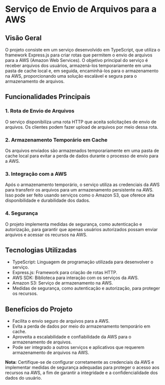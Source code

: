 # Serviço de Envio de Arquivos para a AWS

## Visão Geral
O projeto consiste em um serviço desenvolvido em TypeScript, que utiliza o framework Express.js para criar rotas que permitem o envio de arquivos para a AWS (Amazon Web Services). O objetivo principal do serviço é receber arquivos dos usuários, armazená-los temporariamente em uma pasta de cache local e, em seguida, encaminhá-los para o armazenamento na AWS, proporcionando uma solução escalável e segura para o armazenamento de arquivos.

## Funcionalidades Principais
### 1. Rota de Envio de Arquivos
O serviço disponibiliza uma rota HTTP que aceita solicitações de envio de arquivos. Os clientes podem fazer upload de arquivos por meio dessa rota.

### 2. Armazenamento Temporário em Cache
Os arquivos enviados são armazenados temporariamente em uma pasta de cache local para evitar a perda de dados durante o processo de envio para a AWS.

### 3. Integração com a AWS
Após o armazenamento temporário, o serviço utiliza as credenciais da AWS para transferir os arquivos para um armazenamento persistente na AWS. Isso pode ser feito usando serviços como o Amazon S3, que oferece alta disponibilidade e durabilidade dos dados.

### 4. Segurança
O projeto implementa medidas de segurança, como autenticação e autorização, para garantir que apenas usuários autorizados possam enviar arquivos e acessar os recursos na AWS.

## Tecnologias Utilizadas
- TypeScript: Linguagem de programação utilizada para desenvolver o serviço.
- Express.js: Framework para criação de rotas HTTP.
- AWS SDK: Biblioteca para interação com os serviços da AWS.
- Amazon S3: Serviço de armazenamento na AWS.
- Medidas de segurança, como autenticação e autorização, para proteger os recursos.

## Benefícios do Projeto
- Facilita o envio seguro de arquivos para a AWS.
- Evita a perda de dados por meio do armazenamento temporário em cache.
- Aproveita a escalabilidade e confiabilidade da AWS para o armazenamento de arquivos.
- Pode ser integrado a outros serviços e aplicativos que requerem armazenamento de arquivos na AWS.

**Nota:** Certifique-se de configurar corretamente as credenciais da AWS e implementar medidas de segurança adequadas para proteger o acesso aos recursos na AWS, a fim de garantir a integridade e a confidencialidade dos dados do usuário.
